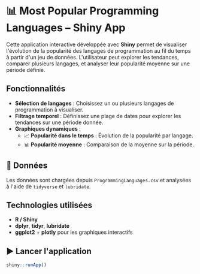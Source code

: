 # 📊 Most Popular Programming Languages – Shiny App

Cette application interactive développée avec **Shiny** permet de visualiser l'évolution de la popularité des langages de programmation au fil du temps à partir d'un jeu de données. L'utilisateur peut explorer les tendances, comparer plusieurs langages, et analyser leur popularité moyenne sur une période définie.

## Fonctionnalités

- **Sélection de langages** : Choisissez un ou plusieurs langages de programmation à visualiser.
- **Filtrage temporel** : Définissez une plage de dates pour explorer les tendances sur une période donnée.
- **Graphiques dynamiques** :
  - 📈 **Popularité dans le temps** : Évolution de la popularité par langage.
  - 📊 **Popularité moyenne** : Comparaison de la moyenne sur la période.

## 📁 Données

Les données sont chargées depuis `ProgrammingLanguages.csv` et analysées à l'aide de `tidyverse` et `lubridate`.

## Technologies utilisées

- **R / Shiny**
- **dplyr**, **tidyr**, **lubridate**
- **ggplot2** + **plotly** pour les graphiques interactifs

## ▶️ Lancer l'application

```r
shiny::runApp()
